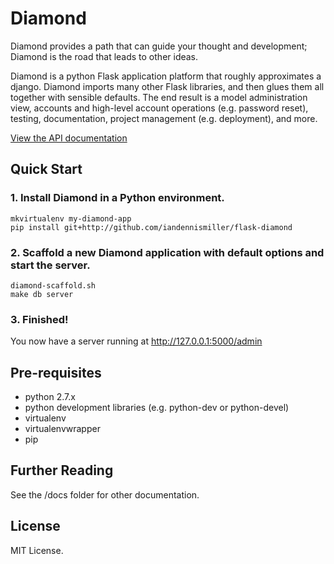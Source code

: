 # Diamond

Diamond provides a path that can guide your thought and development; Diamond is the road that leads to other ideas.

Diamond is a python Flask application platform that roughly approximates a django.  Diamond imports many other Flask libraries, and then glues them all together with sensible defaults.  The end result is a model administration view, accounts and high-level account operations (e.g. password reset), testing, documentation, project management (e.g. deployment), and more.

[View the API documentation](http://iandennismiller.github.io/flask-diamond/api/)

## Quick Start

### 1. Install Diamond in a Python environment.

```
mkvirtualenv my-diamond-app
pip install git+http://github.com/iandennismiller/flask-diamond
```

### 2. Scaffold a new Diamond application with default options and start the server.

```
diamond-scaffold.sh
make db server
```

### 3. Finished!

You now have a server running at http://127.0.0.1:5000/admin

## Pre-requisites

- python 2.7.x
- python development libraries (e.g. python-dev or python-devel)
- virtualenv
- virtualenvwrapper
- pip

## Further Reading

See the /docs folder for other documentation.

## License

MIT License.
